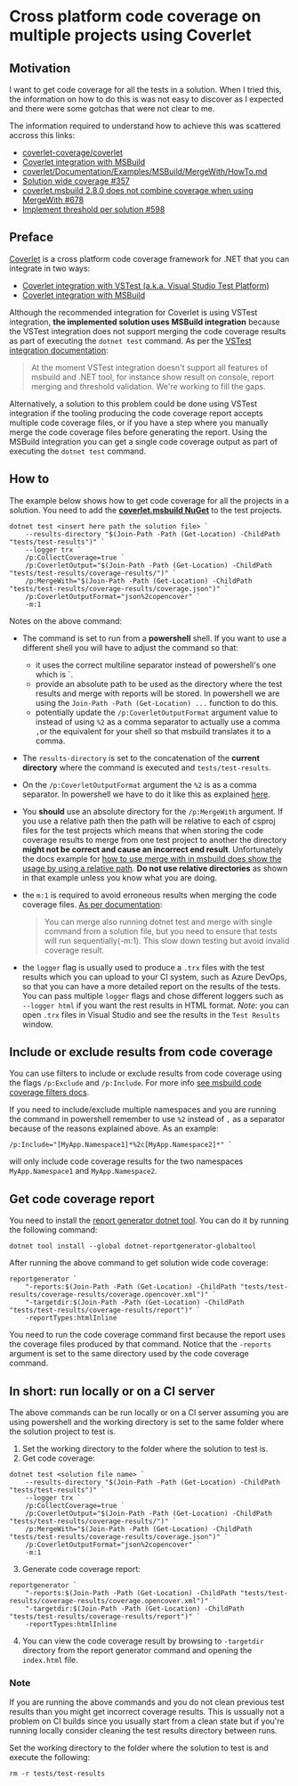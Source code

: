 ﻿# Cross platform code coverage on multiple projects using Coverlet

## Motivation

I want to get code coverage for all the tests in a solution. When I tried this, the information on how to do this is was not easy to discover as I expected and there were some gotchas that were not clear to me.

The information required to understand how to achieve this was scattered accross this links:

- [coverlet-coverage/coverlet](https://github.com/coverlet-coverage/coverlet)
- [Coverlet integration with MSBuild](https://github.com/coverlet-coverage/coverlet/blob/master/Documentation/MSBuildIntegration.md)
- [coverlet/Documentation/Examples/MSBuild/MergeWith/HowTo.md](https://github.com/coverlet-coverage/coverlet/blob/master/Documentation/Examples/MSBuild/MergeWith/HowTo.md)
- [Solution wide coverage #357](https://github.com/coverlet-coverage/coverlet/issues/357)
- [coverlet.msbuild 2.8.0 does not combine coverage when using MergeWith #678](https://github.com/coverlet-coverage/coverlet/issues/678#issuecomment-571212806)
- [Implement threshold per solution #598](https://github.com/coverlet-coverage/coverlet/issues/598#issuecomment-551174529)

## Preface

[Coverlet](https://github.com/coverlet-coverage/coverlet) is a cross platform code coverage framework for .NET that you can integrate in two ways:

- [Coverlet integration with VSTest (a.k.a. Visual Studio Test Platform)](https://github.com/coverlet-coverage/coverlet/blob/master/Documentation/VSTestIntegration.md#passing-runsettings-arguments-through-commandline)
- [Coverlet integration with MSBuild](https://github.com/coverlet-coverage/coverlet/blob/master/Documentation/MSBuildIntegration.md)

Although the recommended integration for Coverlet is using VSTest integration, **the implemented solution uses MSBuild integration** because the VSTest integration does not support merging the code coverage results as part of executing the `dotnet test` command. As per the [VSTest integration documentation](https://github.com/coverlet-coverage/coverlet/blob/master/Documentation/VSTestIntegration.md#coverlet-options-supported-by-vstest-integration):
> At the moment VSTest integration doesn't support all features of msbuild and .NET tool, for instance show result on console, report merging and threshold validation. We're working to fill the gaps.

Alternatively, a solution to this problem could be done using VSTest integration if the tooling producing the code coverage report accepts multiple code coverage files, or if you have a step where you manually merge the code coverage files before generating the report. Using the MSBuild integration you can get a single code coverage output as part of executing the `dotnet test` command.

## How to

The example below shows how to get code coverage for all the projects in a solution. You need to add the **[coverlet.msbuild NuGet](https://www.nuget.org/packages/coverlet.msbuild/)** to the test projects.

```
dotnet test <insert here path the solution file> `
    --results-directory "$(Join-Path -Path (Get-Location) -ChildPath "tests/test-results")" `
    --logger trx `
    /p:CollectCoverage=true `
    /p:CoverletOutput="$(Join-Path -Path (Get-Location) -ChildPath "tests/test-results/coverage-results/")" `
    /p:MergeWith="$(Join-Path -Path (Get-Location) -ChildPath "tests/test-results/coverage-results/coverage.json")" `
    /p:CoverletOutputFormat="json%2copencover" `
    -m:1
```

Notes on the above command:

- The command is set to run from a **powershell** shell. If you want to use a different shell you will have to adjust the command so that:  
  - it uses the correct multiline separator instead of powershell's one which is \`.
  - provide an absolute path to be used as the directory where the test results and merge with reports will be stored. In powershell we are using the `Join-Path -Path (Get-Location) ...` function to do this.
  - potentially update the `/p:CoverletOutputFormat` argument value to instead of using `%2` as a comma separator to actually use a comma `,`or the equivalent for your shell so that msbuild translates it to a comma.

- The `results-directory` is set to the concatenation of the **current directory** where the command is executed and `tests/test-results`.

- On the `/p:CoverletOutputFormat` argument the `%2` is as a comma separator. In powershell we have to do it like this as explained [here](https://github.com/coverlet-coverage/coverlet/blob/master/Documentation/MSBuildIntegration.md#note-for-powershell--azure-devops-users).

- You **should** use an absolute directory for the `/p:MergeWith` argument. If you use a relative path then the path will be relative to each of csproj files for the test projects which means that when storing the code coverage results to merge from one test project to another the directory **might not be correct and cause an incorrect end result**. Unfortunately the docs example for [how to use merge with in msbuild does show the usage by using a relative path](https://github.com/coverlet-coverage/coverlet/blob/master/Documentation/Examples/MSBuild/MergeWith/HowTo.md). **Do not use relative directories** as shown in that example unless you know what you are doing.

- the `m:1` is required to avoid erroneous results when merging the code coverage files. [As per documentation](https://github.com/coverlet-coverage/coverlet/blob/master/Documentation/Examples/MSBuild/MergeWith/HowTo.md):
  >You can merge also running dotnet test and merge with single command from a solution file, but you need to ensure that tests will run sequentially(-m:1). This slow down testing but avoid invalid coverage result.

- the `logger` flag is usually used to produce a `.trx` files with the test results which you can upload to your CI system, such as Azure DevOps, so that you can have a more detailed report on the results of the tests. You can pass multiple `logger` flags and chose different loggers such as `--logger html` if you want the rest results in HTML format. *Note*: you can open `.trx` files in Visual Studio and see the results in the `Test Results` window.

## Include or exclude results from code coverage

You can use filters to include or exclude results from code coverage using the flags `/p:Exclude` and `/p:Include`. For more info [see msbuild code coverage filters docs](https://github.com/coverlet-coverage/coverlet/blob/master/Documentation/MSBuildIntegration.md#filters).

If you need to include/exclude multiple namespaces and you are running the command in powershell remember to use `%2` instead of `,` as a separator because of the reasons explained above. As an example:

```
/p:Include="[MyApp.Namespace1]*%2c[MyApp.Namespace2]*" `
```

will only include code coverage results for the two namespaces `MyApp.Namespace1` and `MyApp.Namespace2`.

## Get code coverage report

You need to install the [report generator dotnet tool](https://www.nuget.org/packages/dotnet-reportgenerator-globaltool). You can do it by running the following command:

```
dotnet tool install --global dotnet-reportgenerator-globaltool
```

After running the above command to get solution wide code coverage:

```
reportgenerator `
    "-reports:$(Join-Path -Path (Get-Location) -ChildPath "tests/test-results/coverage-results/coverage.opencover.xml")" `
    "-targetdir:$(Join-Path -Path (Get-Location) -ChildPath "tests/test-results/coverage-results/report")" `
    -reportTypes:htmlInline
```

You need to run the code coverage command first because the report uses the coverage files produced by that command. Notice that the `-reports` argument is set to the same directory used by the code coverage command.

## In short: run locally or on a CI server

The above commands can be run locally or on a CI server assuming you are using powershell and the working directory is set to the same folder where the solution project to test is.

1) Set the working directory to the folder where the solution to test is.
2) Get code coverage:

```
dotnet test <solution file name> `
    --results-directory "$(Join-Path -Path (Get-Location) -ChildPath "tests/test-results")" `
    --logger trx `
    /p:CollectCoverage=true `
    /p:CoverletOutput="$(Join-Path -Path (Get-Location) -ChildPath "tests/test-results/coverage-results/")" `
    /p:MergeWith="$(Join-Path -Path (Get-Location) -ChildPath "tests/test-results/coverage-results/coverage.json")" `
    /p:CoverletOutputFormat="json%2copencover" `
    -m:1
```

3) Generate code coverage report:

```
reportgenerator `
    "-reports:$(Join-Path -Path (Get-Location) -ChildPath "tests/test-results/coverage-results/coverage.opencover.xml")" `
    "-targetdir:$(Join-Path -Path (Get-Location) -ChildPath "tests/test-results/coverage-results/report")" `
    -reportTypes:htmlInline
```

4) You can view the code coverage result by browsing to `-targetdir` directory from the report generator command and opening the `index.html` file.

### Note

If you are running the above commands and you do not clean previous test results than you might get incorrect coverage results. This is ussually not a problem on CI builds since you usually start from a clean state but if you're running locally consider cleaning the test results directory between runs.

Set the working directory to the folder where the solution to test is and execute the following:

```
rm -r tests/test-results
```